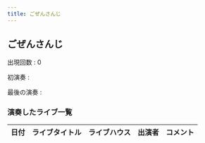 ```yaml
---
title: ごぜんさんじ
---
```

## ごぜんさんじ

出現回数
: 0

初演奏
: 

最後の演奏
: 

### 演奏したライブ一覧


|日付|ライブタイトル|ライブハウス|出演者|コメント|
|---|------------|----------|-----|------|
